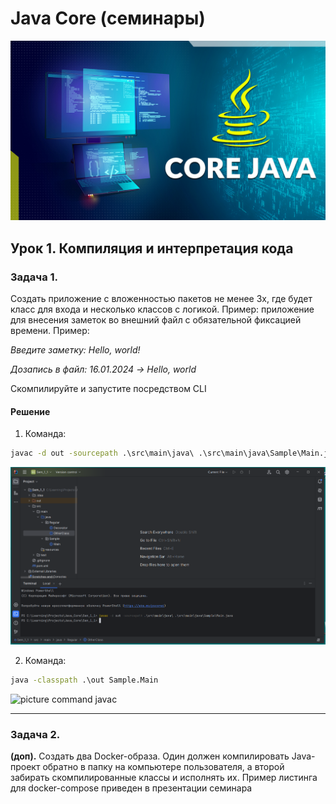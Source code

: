 ﻿# Java Core (семинары)

![picture for project](https://github.com/AlexeyGlushkov1982/java_1/blob/main/Java_core_seminar1-main/src/main/resources/Java_core.jpg)

## Урок 1. Компиляция и интерпретация кода

### Задача 1.

Создать приложение с вложенностью пакетов не менее 3х, где будет класс для входа и несколько классов с логикой. Пример: приложение для внесения заметок во внешний файл с обязательной фиксацией времени. Пример:

*Введите заметку: Hello, world!*

*Дозапись в файл: 16.01.2024 -> Hello, world*

Скомпилируйте и запустите посредством CLI


#### Решение


1. Команда:

```cmd
javac -d out -sourcepath .\src\main\java\ .\src\main\java\Sample\Main.java
```

![picture command javac](https://github.com/AlexeyGlushkov1982/java_1/blob/main/Java_core_seminar1-main/src/main/resources/Javac.png)

2. Команда:

```cmd
java -classpath .\out Sample.Main
```

![picture command javac](.\target\classes\Java.png)

---


### Задача 2.

**(доп).** Создать два Docker-образа. Один должен компилировать Java-проект обратно в папку на компьютере пользователя, а второй забирать скомпилированные классы и исполнять их. Пример листинга для docker-compose приведен в презентации семинара

